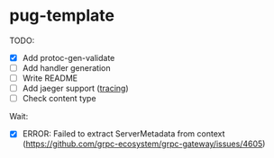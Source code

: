 # pug-template

TODO:
- [x] Add protoc-gen-validate
- [ ] Add handler generation
- [ ] Write README
- [ ] Add jaeger support ([tracing](https://grpc-ecosystem.github.io/grpc-gateway/docs/operations/tracing/))
- [ ] Check content type

Wait:
- [x] ERROR: Failed to extract ServerMetadata from context (https://github.com/grpc-ecosystem/grpc-gateway/issues/4605)
